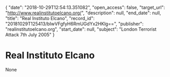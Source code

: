 {
  "date": "2018-10-29T12:54:13.351082", 
  "open_access": false, 
  "target_url": "http://www.realinstitutoelcano.org/", 
  "description": null, 
  "end_date": null, 
  "title": "Real Instituto Elcano", 
  "record_id": "20181029T125413/bIwVFgfyH6RmUGdYx2HKlg==", 
  "publisher": "realinstitutoelcano.org", 
  "start_date": null, 
  "subject": "London Terrorist Attack 7th July 2005"
}

# Real Instituto Elcano

None